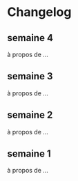 # Changelog

## semaine 4

à propos de ...

## semaine 3

à propos de ...

## semaine 2

à propos de ...

## semaine 1

à propos de ...
